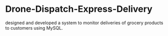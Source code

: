 # Drone-Dispatch-Express-Delivery
designed and developed a system to monitor deliveries of grocery products to customers using MySQL.
